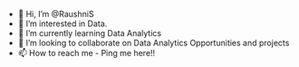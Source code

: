- 👋 Hi, I’m @RaushniS
- 👀 I’m interested in Data.
- 🌱 I’m currently learning Data Analytics
- 💞️ I’m looking to collaborate on Data Analytics Opportunities and projects
- 📫 How to reach me - Ping me here!!

<!---
RaushniS/RaushniS is a ✨ special ✨ repository because its `README.md` (this file) appears on your GitHub profile.
You can click the Preview link to take a look at your changes.
--->
